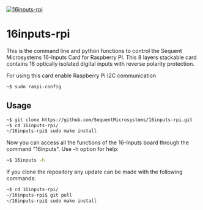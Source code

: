 [![16inputs-rpi](readmeres/sequent.jpg)](https://www.sequentmicrosystems.com)

# 16inputs-rpi

This is the command line and python functions to control the Sequent Microsystems 16-Inputs Card for Raspberry PI. This 8 layers stackable card contains 16 optically isolated digital inputs with reverse polarity protection.

For using this card enable Raspberry Pi I2C communication
```bash
~$ sudo raspi-config
```

## Usage

```bash
~$ git clone https://github.com/SequentMicrosystems/16inputs-rpi.git
~$ cd 16inputs-rpi/
~/16inputs-rpi$ sudo make install
```

Now you can access all the functions of the 16-Inputs board through the command "16inputs". Use -h option for help:
```bash
~$ 16inputs -h
```

If you clone the repository any update can be made with the following commands:

```bash
~$ cd 16inputs-rpi/  
~/16inputs-rpi$ git pull
~/16inputs-rpi$ sudo make install
```  
